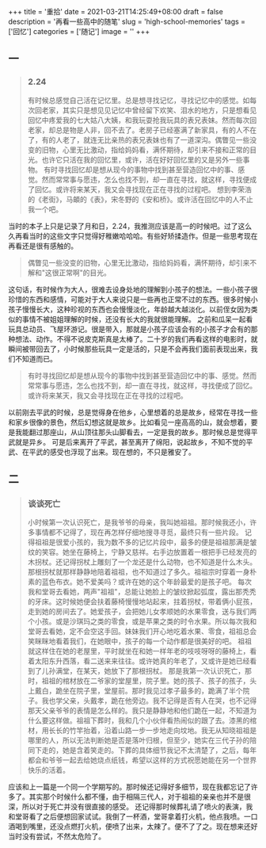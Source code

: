 +++
title = '重拾'
date = 2021-03-21T14:25:49+08:00
draft = false
description = '再看一些高中的随笔'
slug = 'high-school-memories'
tags = ['回忆']
categories = ['随记']
image = ''
+++

## 一
>### 2.24
>有时候总感觉自己活在记忆里。总是想寻找记忆，寻找记忆中的感觉。如每次回老家，其实只是想见见记忆中曾经留下欢笑、泪水的地方，只是想看见回忆中疼爱我的七大姑八大姨，和我玩耍抢我玩具的表兄表妹。然而每次回老家，却总是物是人非，回不去了。老房子已经塞满了新家具，有的人不在了，有的人老了，就连无比亲热的表兄表妹也有了一道深沟。偶瞥见一些没变的旧物，心里无比激动，指给妈妈看，满怀期待，却引来不接和正常的目光。也许它只活在我的回忆里，或许，活在好好回忆里的又是另外一些事物。
>有时寻找回忆却是想从现今的事物中找到甚至营造回忆中的事、感觉。然而常常事与愿违，怎么也找不到，却一直在寻找，就这样，寻找便成了回忆。或许将来某天，我又会寻找现在正在寻找的过程吧。
>想到李荣浩的《老街》，马頔的《表》，宋冬野的《安和桥》。或许活在回忆中的人不止我一个吧。

当时的本子上只是记录了月和日，2.24，我推测应该是高一的时候吧。过了这么久再看当时的这些文字只觉得好稚嫩哈哈哈。有些好矫揉造作。但是一些思考现在再看还是很有感触的。
>偶瞥见一些没变的旧物，心里无比激动，指给妈妈看，满怀期待，却引来不解和"这很正常啊"的目光。

这句话，有时候作为大人，很难去设身处地的理解到小孩子的想法。一些小孩子很珍惜的东西和感情，可能对于大人来说只是一些再也正常不过的东西。很多时候小孩子慢慢长大，这种珍视的东西也会慢慢淡化，年龄越大越淡化。以前侄女因为类似的事情不被姐姐理解的时候，还没有长大的我就很能理解。
之前和瓜呆一起看玩具总动员、飞屋环游记。很是带入，那就是小孩子应该会有的小孩子才会有的那种想法、动作。不得不说皮克斯真是太棒了。二十岁的我们再看这样的电影时，就瞬间被带回去了，小时候那些玩具一定是活的，只是不会再我们面前表现出来，我们不知道而已。

>有时寻找回忆却是想从现今的事物中找到甚至营造回忆中的事、感觉。然而常常事与愿违，怎么也找不到，却一直在寻找，就这样，寻找便成了回忆。或许将来某天，我又会寻找现在正在寻找的过程吧。

以前刚去平武的时候，总是觉得身在他乡，心里想着的总是故乡，经常在寻找一些和家乡很像的景色，然后幻想这就是故乡。比如看见一座高高的山，就会想着，要是我能翻过那座山，从山顶往那头山脚看去，一定是我的故乡。那时候总是觉得平武就是异乡。
可是后来离开了平武，甚至离开了绵阳，说起故乡，不知不觉的平武、在平武的感受也浮现了出来。现在想的，不只是雅安了。

## 二
>### 谈谈死亡
>小时候第一次认识死亡，是我爷爷的母亲，我叫她祖祖。那时候我还小，许多事情都不记得了，现在再怎样仔细地搜寻寻觅，最终只有一些片段。
>记得祖祖是很爱小孩的，我为数不多的记忆片段中，最多的便是祖祖那满是皱纹的笑容。她坐在藤椅上，宁静又慈祥。右手边放置着一根把手已经发亮的木拐杖。还记得拐杖上雕刻了一个龙还是什么动物，也不知道是什么木头。那根拐杖就那样静静地陪着祖祖，也不知道过了多久。祖祖宗时穿着一身朴素的蓝色布衣。她不爱美吗？或许在她的这个年龄最爱的是孩子吧。
>每次我和堂哥去看她，两声"祖祖"，总能让她脸上的皱纹掀起弧度，露出那秃秃的牙床。这时候她便会扶着藤椅慢慢地站起来，拄着拐杖，带着俩小屁孩，走到她的房间去了。她爱孩子，会把她儿女孝顺她的水果零食，送与我们两个小孩。或是沙琪玛之类的零食，或是苹果之类的时令水果。所以每次我和堂哥去看她，定不会空这手回。妹妹我们开心地吃着水果、零食，祖祖总会笑眯眯地看着我们，在她眼中，孩子的每一个动作都是很美好的吧。
>祖祖就这样住在她的老屋里，平时就坐在和她一样年老的吱吱呀呀的藤椅上，看着太阳东升西落，看二送来来往往。或许她真的年老了，又或许是她已经看到了儿孙满堂，在某天，她放下了那根拐杖。
>那是我第一次认识死亡，那时，祖祖的棺材放在二爷家的堂屋里，院子里。她的孩子、孩子的孩子，头上戴白，跪坐在院子里，堂屋前。那时我见过孝子最多的，跪满了半个院子。我也学父亲，头戴孝，跪在他旁边。我不记得是否有人在哭，也不记得那天父亲爷爷的表情是怎么样的。我只是静静地和他们跪在一起，不知道为什么要这样做。祖祖下葬时，我和几个小伙伴看热闹似的跟了去。漆黑的棺材，用长长的竹竿抬着，沿着山路一步一步地走向坟地。我无从知晓祖祖是哪里的人，所以无法判断她是否是落叶归根，但至少，她实在三代子孙的陪同下走的，她是含着笑走的。下葬的具体细节我记不太清楚了，之后，每年都会和爷爷一起去给她烧点纸钱，希望以这样的方式祝愿她能在另一个世界快乐的活着。

应该和上一篇是一个同一个学期写的。那时候还记得好多细节，现在我都忘记了许多了。其实那个时候什么都不懂，由于相隔三代人，对于祖祖的亲亲也并不是很深，所以对于死亡并没有很直接的感受。
还记得那时候葬礼请了喷火的表演，我和堂哥看了之后便想回家试试。我倒了一杯酒，堂哥拿着打火机，他点我喷。一口酒喝到嘴里，还没点燃打火机，便喷了出来，太辣了。便不了了之。现在想来还好当时没有尝试，不然太危险了。